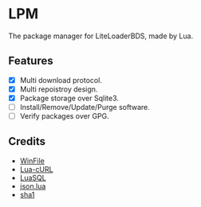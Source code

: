 # LPM
The package manager for LiteLoaderBDS, made by Lua.

## Features
 - [x] Multi download protocol.
 - [x] Multi repoistroy design.
 - [x] Package storage over Sqlite3.
 - [ ] Install/Remove/Update/Purge software.
 - [ ] Verify packages over GPG.

## Credits
 - [WinFile](https://github.com/cloudwu/luawinfile)
 - [Lua-cURL](https://github.com/Lua-cURL/Lua-cURLv3)
 - [LuaSQL](https://github.com/keplerproject/luasql)
 - [json.lua](https://github.com/actboy168/json.lua)
 - [sha1](https://github.com/mpeterv/sha1)